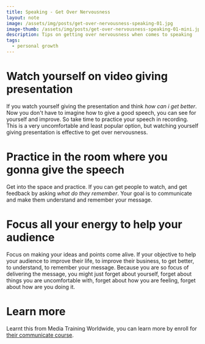 ```yaml
---
title: Speaking - Get Over Nervousness
layout: note
image: /assets/img/posts/get-over-nervousness-speaking-01.jpg
image-thumb: /assets/img/posts/get-over-nervousness-speaking-01-mini.jpg
description: Tips on getting over nervousness when comes to speaking
tags:
  - personal growth
---
```


# Watch yourself on video giving presentation
If you watch yourself giving the presentation and think *how can i get better*. Now you don't have to imagine how to give a good speech, you can see for yourself and improve. So take time to practice your speech in recording. This is a very uncomfortable and least popular option, but watching yourself giving presentation is effective to get over nervousness.

# Practice in the room where you gonna give the speech
Get into the space and practice. If you can get people to watch, and get feedback by asking *what do they remember*. Your goal is to communicate and make them understand and remember your message.

# Focus all your energy to help your audience
Focus on making your ideas and points come alive. If your objective to help your audience to improve their life, to improve their business, to get better, to understand, to remember your message. Because you are so focus of delivering the message, you might just forget about yourself, forget about things you are uncomfortable with, forget about how you are feeling, forget about how are you doing it.

# Learn more
Learnt this from Media Training Worldwide, you can learn more by enroll for
[their communicate course](http://www.mediatrainingworldwide.com/blog/2018/04/19/heavy-discount-to-all-of-my-udemy-online-communications-courses-9-99/).

